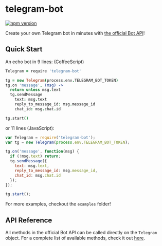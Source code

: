 telegram-bot
============

[![npm version](https://badge.fury.io/js/telegram-bot.svg)](http://badge.fury.io/js/telegram-bot)

Create your own Telegram bot in minutes with [the official Bot API][api]!

Quick Start
-----------

An echo bot in 9 lines: (CoffeeScript)

```coffeescript
Telegram = require 'telegram-bot'

tg = new Telegram(process.env.TELEGRAM_BOT_TOKEN)
tg.on 'message', (msg) ->
  return unless msg.text
  tg.sendMessage
    text: msg.text
    reply_to_message_id: msg.message_id
    chat_id: msg.chat.id

tg.start()
```

or 11 lines (JavaScript):

```javascript
var Telegram = require('telegram-bot');
var tg = new Telegram(process.env.TELEGRAM_BOT_TOKEN);

tg.on('message', function(msg) {
  if (!msg.text) return;
  tg.sendMessage({
    text: msg.text,
    reply_to_message_id: msg.message_id,
    chat_id: msg.chat.id
  });
});

tg.start();
```

For more examples, checkout the `examples` folder!

API Reference
-------------
All methods in the official Bot API can be called directly on the `Telegram` object. For a complete list of available methods, check it out [here][manual].

 [api]: https://core.telegram.org/bots
 [manual]: https://core.telegram.org/bots/api